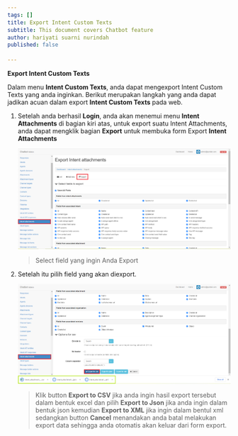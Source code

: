 ```yaml
---
tags: []
title: Export Intent Custom Texts
subtitle: This document covers Chatbot feature
author: hariyati suarni nurindah
published: false

---
```

**Export Intent Custom Texts**

Dalam menu **Intent Custom Texts**, anda dapat mengexport Intent Custom Texts yang anda inginkan. Berikut merupakan langkah yang anda dapat jadikan acuan dalam export **Intent Custom Texts** pada web.

1. Setelah anda berhasil **Login**, anda akan menemui menu **Intent Attachments** di bagian kiri atas, untuk export suatu Intent Attachments, anda dapat mengklik bagian **Export** untuk membuka form Export **Intent Attachments**

   ![](/uploads/intent-attachment6.PNG)

   > Select field yang ingin Anda Export
2. Setelah itu pilih field yang akan diexport.

   ![](/uploads/intent-attachment7.PNG)

   > Klik button **Export to CSV** jika anda ingin hasil export tersebut dalam bentuk excel dan pilih **Export to Json** jika anda ingin dalam bentuk json kemudian **Export to XML** jika ingin dalam bentul xml sedangkan button **Cancel** menandakan anda batal melakukan export data sehingga anda otomatis akan keluar dari form export.